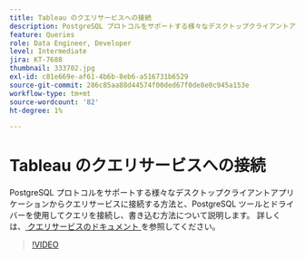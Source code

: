 ```yaml
---
title: Tableau のクエリサービスへの接続
description: PostgreSQL プロトコルをサポートする様々なデスクトップクライアントアプリケーションからクエリサービスに接続する方法と、PostgreSQL ツールとドライバーを使用してクエリを接続し、書き込む方法について説明します。
feature: Queries
role: Data Engineer, Developer
level: Intermediate
jira: KT-7688
thumbnail: 333702.jpg
exl-id: c81e669e-af61-4b6b-8eb6-a516731b6529
source-git-commit: 286c85aa88d44574f00ded67f0de8e0c945a153e
workflow-type: tm+mt
source-wordcount: '82'
ht-degree: 1%

---
```


# Tableau のクエリサービスへの接続

PostgreSQL プロトコルをサポートする様々なデスクトップクライアントアプリケーションからクエリサービスに接続する方法と、PostgreSQL ツールとドライバーを使用してクエリを接続し、書き込む方法について説明します。 詳しくは、[ クエリサービスのドキュメント ](https://experienceleague.adobe.com/docs/experience-platform/query/home.html?lang=ja) を参照してください。

>[!VIDEO](https://video.tv.adobe.com/v/3414045?learn=on&enablevpops&captions=jpn)
